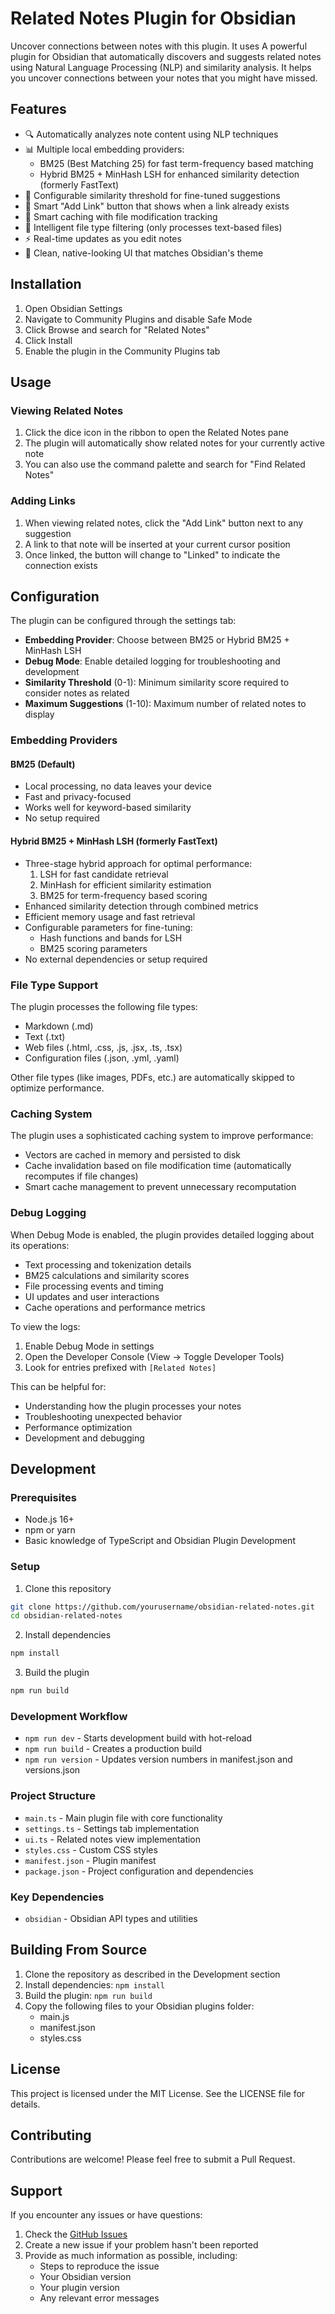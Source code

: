 # Related Notes Plugin for Obsidian

Uncover connections between notes with this plugin. It uses A powerful plugin for Obsidian that automatically discovers and suggests related notes using Natural Language Processing (NLP) and similarity analysis. It helps you uncover connections between your notes that you might have missed.

## Features

- 🔍 Automatically analyzes note content using NLP techniques
- 📊 Multiple local embedding providers:
  - BM25 (Best Matching 25) for fast term-frequency based matching
  - Hybrid BM25 + MinHash LSH for enhanced similarity detection (formerly FastText)
- 🎯 Configurable similarity threshold for fine-tuned suggestions
- 🔗 Smart "Add Link" button that shows when a link already exists
- 💾 Smart caching with file modification tracking
- 📄 Intelligent file type filtering (only processes text-based files)
- ⚡ Real-time updates as you edit notes
- 🎨 Clean, native-looking UI that matches Obsidian's theme

## Installation

1. Open Obsidian Settings
2. Navigate to Community Plugins and disable Safe Mode
3. Click Browse and search for "Related Notes"
4. Click Install
5. Enable the plugin in the Community Plugins tab

## Usage

### Viewing Related Notes

1. Click the dice icon in the ribbon to open the Related Notes pane
2. The plugin will automatically show related notes for your currently active note
3. You can also use the command palette and search for "Find Related Notes"

### Adding Links

1. When viewing related notes, click the "Add Link" button next to any suggestion
2. A link to that note will be inserted at your current cursor position
3. Once linked, the button will change to "Linked" to indicate the connection exists

## Configuration

The plugin can be configured through the settings tab:

- **Embedding Provider**: Choose between BM25 or Hybrid BM25 + MinHash LSH
- **Debug Mode**: Enable detailed logging for troubleshooting and development
- **Similarity Threshold** (0-1): Minimum similarity score required to consider notes as related
- **Maximum Suggestions** (1-10): Maximum number of related notes to display

### Embedding Providers

#### BM25 (Default)
- Local processing, no data leaves your device
- Fast and privacy-focused
- Works well for keyword-based similarity
- No setup required

#### Hybrid BM25 + MinHash LSH (formerly FastText)
- Three-stage hybrid approach for optimal performance:
  1. LSH for fast candidate retrieval
  2. MinHash for efficient similarity estimation
  3. BM25 for term-frequency based scoring
- Enhanced similarity detection through combined metrics
- Efficient memory usage and fast retrieval
- Configurable parameters for fine-tuning:
  - Hash functions and bands for LSH
  - BM25 scoring parameters
- No external dependencies or setup required

### File Type Support

The plugin processes the following file types:
- Markdown (.md)
- Text (.txt)
- Web files (.html, .css, .js, .jsx, .ts, .tsx)
- Configuration files (.json, .yml, .yaml)

Other file types (like images, PDFs, etc.) are automatically skipped to optimize performance.

### Caching System

The plugin uses a sophisticated caching system to improve performance:
- Vectors are cached in memory and persisted to disk
- Cache invalidation based on file modification time (automatically recomputes if file changes)
- Smart cache management to prevent unnecessary recomputation

### Debug Logging

When Debug Mode is enabled, the plugin provides detailed logging about its operations:

- Text processing and tokenization details
- BM25 calculations and similarity scores
- File processing events and timing
- UI updates and user interactions
- Cache operations and performance metrics

To view the logs:
1. Enable Debug Mode in settings
2. Open the Developer Console (View -> Toggle Developer Tools)
3. Look for entries prefixed with `[Related Notes]`

This can be helpful for:
- Understanding how the plugin processes your notes
- Troubleshooting unexpected behavior
- Performance optimization
- Development and debugging

## Development

### Prerequisites

- Node.js 16+
- npm or yarn
- Basic knowledge of TypeScript and Obsidian Plugin Development

### Setup

1. Clone this repository
```bash
git clone https://github.com/yourusername/obsidian-related-notes.git
cd obsidian-related-notes
```

2. Install dependencies
```bash
npm install
```

3. Build the plugin
```bash
npm run build
```

### Development Workflow

- `npm run dev` - Starts development build with hot-reload
- `npm run build` - Creates a production build
- `npm run version` - Updates version numbers in manifest.json and versions.json

### Project Structure

- `main.ts` - Main plugin file with core functionality
- `settings.ts` - Settings tab implementation
- `ui.ts` - Related notes view implementation
- `styles.css` - Custom CSS styles
- `manifest.json` - Plugin manifest
- `package.json` - Project configuration and dependencies

### Key Dependencies

- `obsidian` - Obsidian API types and utilities

## Building From Source

1. Clone the repository as described in the Development section
2. Install dependencies: `npm install`
3. Build the plugin: `npm run build`
4. Copy the following files to your Obsidian plugins folder:
   - main.js
   - manifest.json
   - styles.css

## License

This project is licensed under the MIT License. See the LICENSE file for details.

## Contributing

Contributions are welcome! Please feel free to submit a Pull Request.

## Support

If you encounter any issues or have questions:

1. Check the [GitHub Issues](https://github.com/yourusername/obsidian-related-notes/issues)
2. Create a new issue if your problem hasn't been reported
3. Provide as much information as possible, including:
   - Steps to reproduce the issue
   - Your Obsidian version
   - Your plugin version
   - Any relevant error messages
